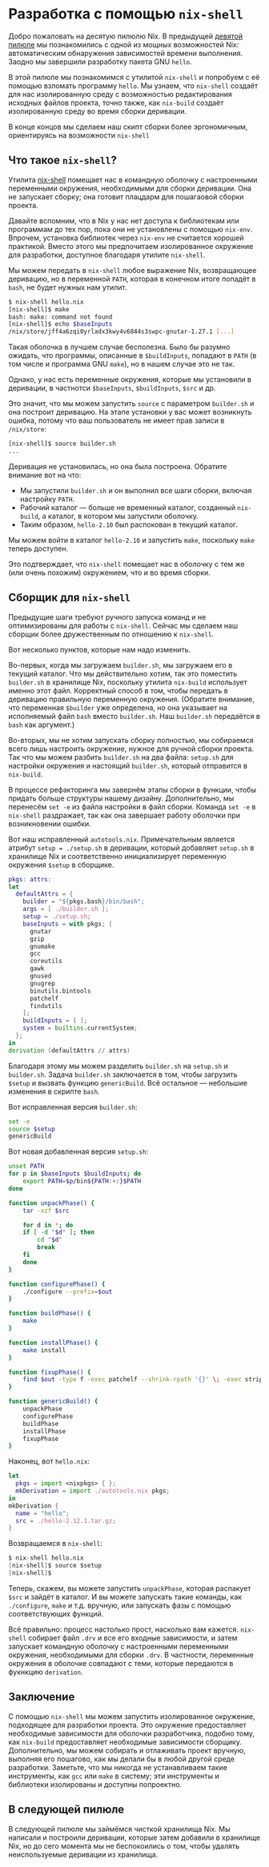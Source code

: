 # Разработка с помощью `nix-shell`

Добро пожаловать на десятую пилюлю Nix.
В предыдущей [девятой пилюле](09-automatic-runtime.md) мы познакомились с одной из мощных возможностей Nix: автоматическим обнаружения зависимостей времени выполнения.
Заодно мы завершили разработку пакета GNU `hello`.

В этой пилюле мы познакомимся с утилитой `nix-shell` и попробуем с её помощью взломать программу `hello`.
Мы узнаем, что `nix-shell` создаёт для нас изолированную среду с возможностью редактирования исходных файлов проекта, точно также, как `nix-build` создаёт изолированную среду во время сборки деривации.

В конце концов мы сделаем наш скипт сборки более эргономичным, ориентируясь на возможности `nix-shell`

## Что такое `nix-shell`?

Утилита [nix-shell](https://nixos.org/manual/nix/stable/command-ref/nix-shell.html) помещает нас в командную оболочку с настроенными переменными окружения, необходимыми для сборки деривации.
Она не запускает сборку; она готовит плацдарм для пошагаовой сборки проекта. 

Давайте вспомним, что в Nix у нас нет доступа к библиотекам или программам до тех пор, пока они не установлены с помощью `nix-env`.
Впрочем, установка библиотек через `nix-env` не считается хорошей практикой.
Вместо этого мы предпочитаем изолированное окружение для разработки, доступное благодаря утилите `nix-shell`.

Мы можем передать в `nix-shell` любое выражение Nix, возвращающее деривацию, но в переменной `PATH`, которая в конечном итоге попадёт в `bash`, не будет нужных нам утилит.

```bash
$ nix-shell hello.nix
[nix-shell]$ make
bash: make: command not found
[nix-shell]$ echo $baseInputs
/nix/store/jff4a6zqi0yrladx3kwy4v6844s3swpc-gnutar-1.27.1 [...]
```

Такая оболочка в лучшем случае бесполезна.
Было бы разумно ожидать, что программы, описанные в `$buildInputs`, попадают в `PATH` (в том числе и программа GNU `make`), но в нашем случае это не так.

Однако, у нас есть переменные окружения, которые мы установили в деривации, в частнотси `$baseInputs`, `$buildInputs`, `$src` и др.

Это значит, что мы можем запустить `source` с параметром `builder.sh` и она построит деривацию.
На этапе установки у вас может возникнуть ошибка, потому что ваш пользователь не имеет прав записи в `/nix/store`:

```bash
[nix-shell]$ source builder.sh
...
```

Деривация не установилась, но она была построена. Обратите внимание вот на что:

- Мы запустили `builder.sh` и он выполнил все шаги сборки, включая настройку `PATH`.
- Рабочий каталог — больше не временный каталог, созданный `nix-build`, а каталог, в котором мы запустили оболочку.
- Таким образом, `hello-2.10` был распокован в текущий каталог.

Мы можем войти в каталог `hello-2.10` и запустить `make`, поскольку `make` теперь доступен.

Это подтверждает, что `nix-shell` помещает нас в оболочку с тем же (или очень похожим) окружением, что и во время сборки.

## Сборщик для `nix-shell`

Предыдущие шаги требуют ручного запуска команд и не оптимизированы для работы с `nix-shell`.
Сейчас мы сделаем наш сборщик более дружественным по отношению к `nix-shell`.

Вот несколько пунктов, которые нам надо изменить.

Во-первых, когда мы загружаем `builder.sh`, мы загружаем его в текущий каталог.
Что мы действительно хотим, так это поместить `builder.sh` в хранилище Nix, поскольку утилита `nix-build` использует именно этот файл.
Корректный способ в том, чтобы передать в деривацию правильную переменную окружения.
(Обратите внимание, что переменная `$builder` уже определена, но она указывает на исполняемый файл `bash` вместо `builder.sh`.
Наш `builder.sh` передаётся в `bash` как аргумент.)

Во-вторых, мы не хотим запускать сборку полностью, мы собираемся всего лишь настроить окружение, нужное для ручной сборки проекта.
Так что мы можем разбить `builder.sh` на два файла: `setup.sh` для настройки окружения и настоящий `builder.sh`, который отправится в `nix-build`.

В процессе рефакторинга мы завернём этапы сборки в функции, чтобы придать больше структуры нашему дизайну.
Дополнительно, мы перенесём `set -e` из файла настройки в файл сборки.
Команда `set -e` в `nix-shell` раздражает, так как она завершает работу оболочки при возникновении ошибки.

Вот наш исправленный `autotools.nix`.
Примечательным является атрибут `setup = ./setup.sh` в деривации, который добавляет `setup.sh` в хранилище Nix и соответственно инициализирует переменную окружения `$setup` в сборщике.

```nix
pkgs: attrs:
let
  defaultAttrs = {
    builder = "${pkgs.bash}/bin/bash";
    args = [ ./builder.sh ];
    setup = ./setup.sh;
    baseInputs = with pkgs; [
      gnutar
      gzip
      gnumake
      gcc
      coreutils
      gawk
      gnused
      gnugrep
      binutils.bintools
      patchelf
      findutils
    ];
    buildInputs = [ ];
    system = builtins.currentSystem;
  };
in
derivation (defaultAttrs // attrs)
```

Благодаря этому мы можем разделить `builder.sh` на `setup.sh` и `builder.sh`.
Задача `builder.sh` заключается в том, чтобы загрузить `$setup` и вызвать функцию `genericBuild`.
Всё остальное — небольшие изменения в скрипте `bash`.

Вот исправленная версия `builder.sh`:

```bash
set -e
source $setup
genericBuild
```

Вот новая добавленная версия `setup.sh`:

```bash
unset PATH
for p in $baseInputs $buildInputs; do
    export PATH=$p/bin${PATH:+:}$PATH
done

function unpackPhase() {
    tar -xzf $src

    for d in *; do
    if [ -d "$d" ]; then
        cd "$d"
        break
    fi
    done
}

function configurePhase() {
    ./configure --prefix=$out
}

function buildPhase() {
    make
}

function installPhase() {
    make install
}

function fixupPhase() {
    find $out -type f -exec patchelf --shrink-rpath '{}' \; -exec strip '{}' \; 2>/dev/null
}

function genericBuild() {
    unpackPhase
    configurePhase
    buildPhase
    installPhase
    fixupPhase
}
```

Наконец, вот `hello.nix`:

```nix
let
  pkgs = import <nixpkgs> { };
  mkDerivation = import ./autotools.nix pkgs;
in
mkDerivation {
  name = "hello";
  src = ./hello-2.12.1.tar.gz;
}
```

Возвращаемся в `nix-shell`:

```nix
$ nix-shell hello.nix
[nix-shell]$ source $setup
[nix-shell]$
```

Теперь, скажем, вы можете запустить `unpackPhase`, которая распакует `$src` и зайдёт в каталог.
И вы можете запускать такие команды, как `./configure`, `make` и т.д. вручную, или запускать фазы с помощью соответствующих функций.

Всё правильно: процесс настолько прост, насколько вам кажется. `nix-shell` собирает файл `.drv` и все его входные зависимости, и затем запускает командную оболочку с настроенными переменными окружения, необходимыми для сборки `.drv`.
В частности, переменные окружения в оболочке совпадают с теми, которые передаются в фукнкцию `derivation`.

## Заключение

С помощью `nix-shell` мы можем запустить изолированное окружение, подходящее для разработки проекта.
Это окружение предоставляет необходимые зависимости для оболочки разработчика, подобно тому, как `nix-build` предоставляет необходимые зависимости сборщику.
Дополнительно, мы можем собирать и отлаживать проект вручную, выполняя его пошагово, как мы делали бы в любой другой среде разработки.
Заметьте, что мы никогда не устанавливаем такие инструменты, как `gcc` или `make` в систему; эти инструменты и библиотеки изолированы и доступны попроектно.

## В следующей пилюле

В следующей пилюле мы займёмся чисткой хранилища Nix.
Мы написали и построили деривации, которые затем добавили в хранилище Nix, но до сего момента мы не беспокоились о том, чтобы удалять неиспользуемые деривации из хранилища.